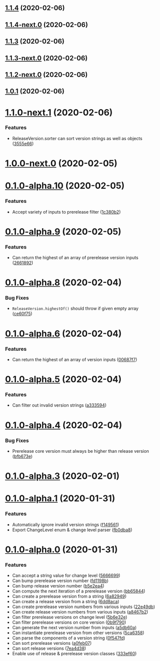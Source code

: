 ## [1.1.4](https://github.com/skypilotcc/versioner/compare/v1.1.4-next.0...v1.1.4) (2020-02-06)



## [1.1.4-next.0](https://github.com/skypilotcc/versioner/compare/v1.1.3...v1.1.4-next.0) (2020-02-06)



## [1.1.3](https://github.com/skypilotcc/versioner/compare/v1.1.3-next.0...v1.1.3) (2020-02-06)



## [1.1.3-next.0](https://github.com/skypilotcc/versioner/compare/v1.1.2-next.0...v1.1.3-next.0) (2020-02-06)



## [1.1.2-next.0](https://github.com/skypilotcc/versioner/compare/v1.1.2...v1.1.2-next.0) (2020-02-06)



## [1.0.1](https://github.com/skypilotcc/versioner/compare/v1.1.0-next.1...v1.0.1) (2020-02-06)



# [1.1.0-next.1](https://github.com/skypilotcc/versioner/compare/v1.0.0-next.0...v1.1.0-next.1) (2020-02-06)


### Features

* ReleaseVersion.sorter can sort version strings as well as objects ([3555e66](https://github.com/skypilotcc/versioner/commit/3555e661605f146bc903f13fe1601d4310ab3d7b))



# [1.0.0-next.0](https://github.com/skypilotcc/versioner/compare/v1.0.0...v1.0.0-next.0) (2020-02-05)



# [0.1.0-alpha.10](https://github.com/skypilotcc/versioner/compare/v0.1.0-alpha.9...v0.1.0-alpha.10) (2020-02-05)


### Features

* Accept variety of inputs to prerelease filter ([1c380b2](https://github.com/skypilotcc/versioner/commit/1c380b2de90bb5e25fe8ace32119866f85d09148))



# [0.1.0-alpha.9](https://github.com/skypilotcc/versioner/compare/v0.1.0-alpha.8...v0.1.0-alpha.9) (2020-02-05)


### Features

* Can return the highest of an array of prerelease version inputs ([2661892](https://github.com/skypilotcc/versioner/commit/2661892a4c394bf572d594efef604f3b94f5e2b9))



# [0.1.0-alpha.8](https://github.com/skypilotcc/versioner/compare/v0.1.0-alpha.6...v0.1.0-alpha.8) (2020-02-04)


### Bug Fixes

* `ReleaseVersion.highestOf()` should throw if given empty array ([ce60f75](https://github.com/skypilotcc/versioner/commit/ce60f75082244388725007231e19848452577750))



# [0.1.0-alpha.6](https://github.com/skypilotcc/versioner/compare/v0.1.0-alpha.5...v0.1.0-alpha.6) (2020-02-04)


### Features

* Can return the highest of an array of version inputs ([00687f7](https://github.com/skypilotcc/versioner/commit/00687f7f7e9ddcab91b8bab842d0fb099911f710))



# [0.1.0-alpha.5](https://github.com/skypilotcc/versioner/compare/v0.1.0-alpha.4...v0.1.0-alpha.5) (2020-02-04)


### Features

* Can filter out invalid version strings ([a333594](https://github.com/skypilotcc/versioner/commit/a333594a52f5415ff7b9b1039681a7b8cff56f61))



# [0.1.0-alpha.4](https://github.com/skypilotcc/versioner/compare/v0.1.0-alpha.3...v0.1.0-alpha.4) (2020-02-04)


### Bug Fixes

* Prerelease core version must always be higher than release version ([bfb673e](https://github.com/skypilotcc/versioner/commit/bfb673eeb8e4baadbe5dc3daf358197f5a89d5b0))



# [0.1.0-alpha.3](https://github.com/skypilotcc/versioner/compare/v0.1.0-alpha.1...v0.1.0-alpha.3) (2020-02-01)



# [0.1.0-alpha.1](https://github.com/skypilotcc/versioner/compare/v0.1.0-alpha.0...v0.1.0-alpha.1) (2020-01-31)


### Features

* Automatically ignore invalid version strings ([f149561](https://github.com/skypilotcc/versioner/commit/f149561a7a9001d17c26c3211b75ae70953a8899))
* Export ChangeLevel enum & change level parser ([fb0dba8](https://github.com/skypilotcc/versioner/commit/fb0dba8996446d1d67bb2c2f9d13e9130bd111fb))



# [0.1.0-alpha.0](https://github.com/skypilotcc/versioner/compare/a8467b2ef2a7320cb7b30100621b09dfbe31151f...v0.1.0-alpha.0) (2020-01-31)


### Features

* Can accept a string value for change level ([5666699](https://github.com/skypilotcc/versioner/commit/5666699910ec4777c9b15f9a446a2e41a6937d67))
* Can bump prerelease version number ([fd1198b](https://github.com/skypilotcc/versioner/commit/fd1198bb9d4d116a3f63dd9fad33aca03a54cbce))
* Can bump release version number ([b5e2ea4](https://github.com/skypilotcc/versioner/commit/b5e2ea4744a2c977c4e778e94775cab5102daee1))
* Can compute the next iteration of a prerelease version ([bb65844](https://github.com/skypilotcc/versioner/commit/bb65844a82b279b2b4b9dbbafc3dad3ec1f31172))
* Can create a prerelease version from a string ([6a82949](https://github.com/skypilotcc/versioner/commit/6a82949cc27cd2494f989a11a3be4a3e6197d256))
* Can create a release version from a string ([6dd8aca](https://github.com/skypilotcc/versioner/commit/6dd8acae99d91704e39899a0ef26f277f55ed5bd))
* Can create prerelease version numbers from various inputs ([22e49db](https://github.com/skypilotcc/versioner/commit/22e49db202facacc1d3312f52accc0334af6b480))
* Can create release version numbers from various inputs ([a8467b2](https://github.com/skypilotcc/versioner/commit/a8467b2ef2a7320cb7b30100621b09dfbe31151f))
* Can filter prerelease versions on change level ([5b6e32e](https://github.com/skypilotcc/versioner/commit/5b6e32ed311713fb762d92de4f8ba377e496c353))
* Can filter prerelease versions on core version ([0b9f790](https://github.com/skypilotcc/versioner/commit/0b9f790e5c4aef99a0d93e2001546b4c9e35f37f))
* Can generate the next version number from inputs ([a5db60a](https://github.com/skypilotcc/versioner/commit/a5db60ad51a80014dbbc74442db1140a392d6bcb))
* Can instantiate prerelease version from other versions ([5ca6358](https://github.com/skypilotcc/versioner/commit/5ca6358ed1a470cf6c865765f43a4a8542819b60))
* Can parse the components of a version string ([0f547fd](https://github.com/skypilotcc/versioner/commit/0f547fdfaa0f0b5060574d92d1df52cddcb70a30))
* Can sort prerelease versions ([a0feb07](https://github.com/skypilotcc/versioner/commit/a0feb07e7a005dd2372734029c4029241b21e02d))
* Can sort release versions ([7ea4d38](https://github.com/skypilotcc/versioner/commit/7ea4d3823b43cdf6520ac0532fdd0bd354ef10b3))
* Enable use of release & prerelease version classes ([333ef60](https://github.com/skypilotcc/versioner/commit/333ef60d1a28b18b1825b49e61d2d254594fbe97))



